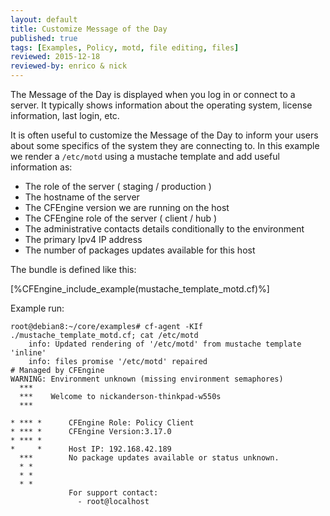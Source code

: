 ```yaml
---
layout: default
title: Customize Message of the Day
published: true
tags: [Examples, Policy, motd, file editing, files]
reviewed: 2015-12-18
reviewed-by: enrico & nick
---
```


The Message of the Day is displayed when you log in or connect to a server. It
typically shows information about the operating system, license information,
last login, etc.

It is often useful to customize the Message of the Day to inform your users
about some specifics of the system they are connecting to. In this example we
render a `/etc/motd` using a mustache template and add useful information as:

* The role of the server ( staging / production )
* The hostname of the server
* The CFEngine version we are running on the host
* The CFEngine role of the server ( client / hub )
* The administrative contacts details conditionally to the environment
* The primary Ipv4 IP address
* The number of packages updates available for this host

The bundle is defined like this:

[%CFEngine_include_example(mustache_template_motd.cf)%]

Example run:

```console
root@debian8:~/core/examples# cf-agent -KIf ./mustache_template_motd.cf; cat /etc/motd
    info: Updated rendering of '/etc/motd' from mustache template 'inline'
    info: files promise '/etc/motd' repaired
# Managed by CFEngine
WARNING: Environment unknown (missing environment semaphores)
  ***
  ***    Welcome to nickanderson-thinkpad-w550s
  ***

* *** *      CFEngine Role: Policy Client
* *** *      CFEngine Version:3.17.0
* *** *
*     *      Host IP: 192.168.42.189
  ***        No package updates available or status unknown.
  * *
  * *
  * *
             For support contact:
               - root@localhost
```
